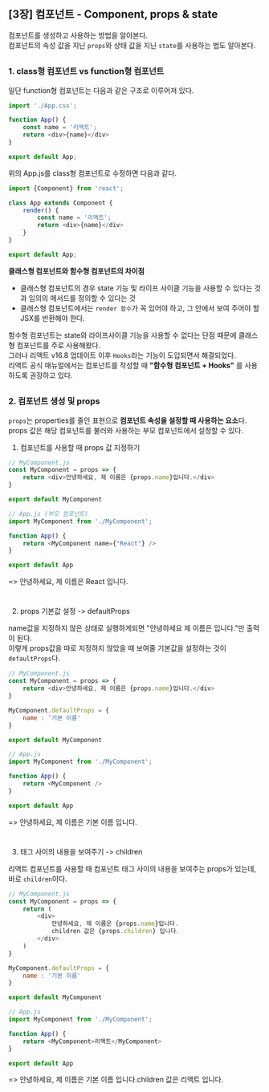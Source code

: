 ## [3장] 컴포넌트 - Component, props & state
  
컴포넌트를 생성하고 사용하는 방법을 알아본다.    
컴포넌트의 속성 값을 지닌 `props`와 상태 값을 지닌 `state`를 사용하는 법도 알아본다.  
  
##
  
### 1. class형 컴포넌트 vs function형 컴포넌트
일단 function형 컴포넌트는 다음과 같은 구조로 이루어져 있다.  
```javascript
import './App.css';

function App() {
    const name = '리액트';
    return <div>{name}</div>
}

export default App;
```
  
  

위의 App.js를 class형 컴포넌트로 수정하면 다음과 같다.
```javascript
import {Component} from 'react';

class App extends Component {
    render() {
        const name = '리액트';
        return <div>{name}</div>
    }
}

export default App;
```
  
**클래스형 컴포넌트와 함수형 컴포넌트의 차이점**  
- 클래스형 컴포넌트의 경우 state 기능 및 라이프 사이클 기능을 사용할 수 있다는 것과 임의의 메서드를 정의할 수 있다는 것
- 클래스형 컴포넌트에서는 `render 함수`가 꼭 있어야 하고, 그 안에서 보여 주어야 할 JSX를 반환해야 한다.
  
함수형 컴포넌트는 state와 라이프사이클 기능을 사용할 수 없다는 단점 때문에 클래스형 컴포넌트를 주로 사용해왔다.  
그러나 리액트 v16.8 업데이트 이후 `Hooks`라는 기능이 도입되면서 해결되었다.  
리액트 공식 매뉴얼에서는 컴포넌트를 작성할 때 **"함수형 컴포넌트 + Hooks"** 를 사용하도록 권장하고 있다.  
  
##
  
### 2. 컴포넌트 생성 및 props
`props`는 properties를 줄인 표현으로 **컴포넌트 속성을 설정할 때 사용하는 요소**다.  
props 값은 해당 컴포넌트를 불러와 사용하는 부모 컴포넌트에서 설정할 수 있다.  
  
1. 컴포넌트를 사용할 때 props 값 지정하기  
```javascript
// MyComponent.js
const MyComponent = props => {
    return <div>안녕하세요, 제 이름은 {props.name}입니다.</div>
}

export default MyComponent
```
```javascript
// App.js (부모 컴포넌트)
import MyComponent from './MyComponent';

function App() {
    return <MyComponent name={"React"} />
}

export default App
```
=> 안녕하세요, 제 이름은 React 입니다.  
  
#

2. props 기본값 설정 -> defaultProps
  
name값을 지정하지 않은 상태로 실행하게되면 "안녕하세요 제 이름은 입니다."만 출력이 된다.  
이렇게 props값을 따로 지정하지 않았을 때 보여줄 기본값을 설정하는 것이 `defaultProps`다.
```javascript
// MyComponent.js
const MyComponent = props => {
    return <div>안녕하세요, 제 이름은 {props.name}입니다.</div>
}

MyComponent.defaultProps = {
    name : '기본 이름'
}

export default MyComponent
```
```javascript
// App.js
import MyComponent from './MyComponent';

function App() {
    return <MyComponent />
}

export default App
```
=> 안녕하세요, 제 이름은 기본 이름 입니다.  
  
#

3. 태그 사이의 내용을 보여주기 -> children
  
리액트 컴포넌트를 사용할 때 컴포넌트 태그 사이의 내용을 보여주는 props가 있는데, 바로 `children`이다.  
```javascript
// MyComponent.js
const MyComponent = props => {
    return (
        <div>
            안녕하세요, 제 이름은 {props.name}입니다.
            children 값은 {props.children} 입니다.
        </div>
    )
}

MyComponent.defaultProps = {
    name : '기본 이름'
}

export default MyComponent
```
```javascript
// App.js
import MyComponent from './MyComponent';

function App() {
    return <MyComponent>리액트</MyComponent>
}

export default App
```
=> 안녕하세요, 제 이름은 기본 이름 입니다.children 값은 리액트 입니다.